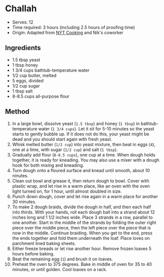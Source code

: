 # Challah
* Serves: 12
* Time required: 3 hours (including 2.5 hours of proofing time)
* Origin: Adapted from [NYT Cooking](https://cooking.nytimes.com/recipes/7199-my-favorite-challah) and Nik's coworker

## Ingredients
* 1.5 tbsp yeast
* 1 tbsp honey
* 1 3/4 cups bathtub-temperature water
* 1/2 cup butter, melted
* 5 eggs, divided
* 1/2 cup sugar
* 1 tbsp salt
* 8-8.5 cups all-purpose flour
## Method
1. In a large bowl, dissolve yeast (`1.5 tbsp`) and honey (`1 tbsp`) in bathtub-temperature water (`1 3/4 cups`). Let it sit for 5-10 minutes so the yeast starts to gently bubble up. If it does not do this, your yeast might be dead and you should start again with fresh yeast.
1. Whisk melted butter (`1/2 cup`) into yeast mixture, then beat in eggs (`4`), one at a time, with sugar (`1/2 cup`) and salt (`1 tbsp`).
1. Gradually add flour (`8-8.5 cups`), one cup at a time. When dough holds together, it is ready for kneading. You may also use a mixer with a dough hook for both mixing and kneading.
1. Turn dough onto a floured surface and knead until smooth, about 10 ninutes.
1. Clean out bowl and grease it, then return dough to bowl. Cover with plastic wrap, and let rise in a warm place, like an oven with the oven light turned on, for 1 hour, until almost doubled in size.
1. Punch down dough, cover and let rise again in a warm place for another 30 minutes.
1. To make 2 dough braids, divide the dough in half, and then each half into thirds. With your hands, roll each dough ball into a strand about 12 inches long and 1 1/2 inches wide. Place 3 strands in a row, parallel to one another. Start in the middle of the strands by folding the outer right piece over the middle piece, then the left piece over the piece that is now in the middle. Continue braiding. When you get to the end, press the ends together and fold them underneath the loaf. Place loves on parchment lined baking sheets.
1. Either freeze breads or let rise another hour. Remove frozen loaves 5 hours before baking.
1. Beat the remaining egg (`1`) and brush it on loaves.
1. Preheat the oven to 375 degrees. Bake in middle of oven for 35 to 40 minutes, or until golden. Cool loaves on a rack.

